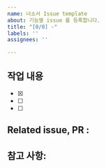 ```yaml
---
name: 너소서 Issue template
about: 기능별 issue 를 등록합니다.
title: "[0/0] -"
labels: ''
assignees: ''

---
```


## 작업 내용 

- [x]
- [ ]
- [ ]

	
## Related issue, PR : 


## 참고 사항:
